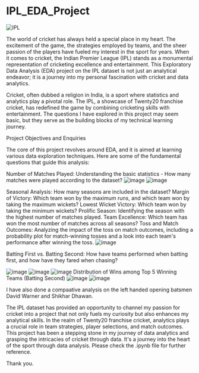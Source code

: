 # IPL_EDA_Project

![IPL](https://github.com/santasish/GL_Projects_and_EDA/assets/112464173/653235f0-69f1-42f8-9f87-3b6c4e404c23)

The world of cricket has always held a special place in my heart. The excitement of the game, the strategies employed by teams, and the sheer passion of the players have fueled my interest in the sport for years. When it comes to cricket, the Indian Premier League (IPL) stands as a monumental representation of cricketing excellence and entertainment. This Exploratory Data Analysis (EDA) project on the IPL dataset is not just an analytical endeavor; it is a journey into my personal fascination with cricket and data analytics.

Cricket, often dubbed a religion in India, is a sport where statistics and analytics play a pivotal role. The IPL, a showcase of Twenty20 franchise cricket, has redefined the game by combining cricketing skills with entertainment. The questions I have explored in this project may seem basic, but they serve as the building blocks of my technical learning journey.

Project Objectives and Enquiries

The core of this project revolves around EDA, and it is aimed at learning various data exploration techniques. Here are some of the fundamental questions that guide this analysis:

Number of Matches Played: Understanding the basic statistics - How many matches were played according to the dataset?
![image](https://github.com/santasish/GL_Projects_and_EDA/assets/112464173/d353622e-a6c2-48ee-b0f7-3692f88b8a5f)
![image](https://github.com/santasish/GL_Projects_and_EDA/assets/112464173/6cde39a5-28de-4544-9d5f-b79ac71370ac)

Seasonal Analysis: How many seasons are included in the dataset?
Margin of Victory: Which team won by the maximum runs, and which team won by taking the maximum wickets?
Lowest Wicket Victory: Which team won by taking the minimum wickets?
Prolific Season: Identifying the season with the highest number of matches played.
Team Excellence: Which team has won the most number of matches across all seasons?
Toss and Match Outcomes: Analyzing the impact of the toss on match outcomes, including a probability plot for match-winning tosses and a look into each team's performance after winning the toss.
![image](https://github.com/santasish/IPL_EDA_Project/assets/112464173/9e61c7b6-7ba3-43ff-9e44-082768450e10)

Batting First vs. Batting Second: How have teams performed when batting first, and how have they fared when chasing?

![image](https://github.com/santasish/GL_Projects_and_EDA/assets/112464173/1485869c-a1a0-49b3-a227-a51223190e09)
![image](https://github.com/santasish/GL_Projects_and_EDA/assets/112464173/c1607982-9473-408d-bbea-2c4492de4b49)
![image](https://github.com/santasish/GL_Projects_and_EDA/assets/112464173/3e73d362-aa63-4222-930f-1781668c7742)
Distribution of Wins among Top 5 Winning Teams (Batting Second)
![image](https://github.com/santasish/GL_Projects_and_EDA/assets/112464173/ed61ef7d-12ca-42a0-9c50-b9b8d128241d)
![image](https://github.com/santasish/GL_Projects_and_EDA/assets/112464173/875656a5-0140-4f41-8b1f-8be9b38733a2)

I have also done a compaative analysis on the left handed opening batsmen David Warner and Shikhar Dhawan.


The IPL dataset has provided an opportunity to channel my passion for cricket into a project that not only fuels my curiosity but also enhances my analytical skills. In the realm of Twenty20 franchise cricket, analytics plays a crucial role in team strategies, player selections, and match outcomes. This project has been a stepping stone in my journey of data analytics and grasping the intricacies of cricket through data.
It's a journey into the heart of the sport through data analysis. Please check the .ipynb file for further reference.

Thank you.
